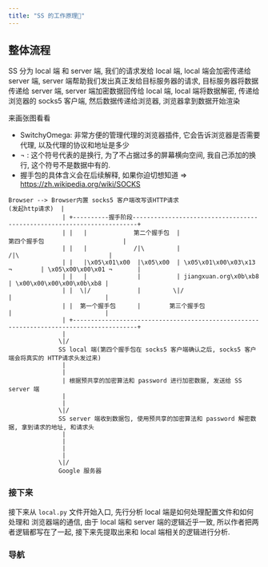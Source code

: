 ```yaml
---
title: "SS 的工作原理🌄"
---
```


## 整体流程

SS 分为 local 端 和 server 端, 我们的请求发给 local 端, local 端会加密传递给 server 端, server 端帮助我们发出真正发给目标服务器的请求, 目标服务器将数据传递给 server 端, server 端加密数据回传给 local 端, local 端将数据解密, 传递给浏览器的 socks5 客户端, 然后数据传递给浏览器, 浏览器拿到数据开始渲染

来画张图看看

* SwitchyOmega: 非常方便的管理代理的浏览器插件, 它会告诉浏览器是否需要代理, 以及代理的协议和地址是多少
* ¬ : 这个符号代表的是换行, 为了不占据过多的屏幕横向空间, 我自己添加的换行, 这个符号不是数据中有的.
* 握手包的具体含义会在后续解释, 如果你迫切想知道 => <https://zh.wikipedia.org/wiki/SOCKS>

<style>
  .language-shell {
    min-width: 1100px;
    margin-left: -25%;
  }
</style>

```shell
Browser --> Browser内置 socks5 客户端改写该HTTP请求
(发起http请求)  |
               | +----------握手阶段-----------------------------------------------------------------------+
               | |   |             第二个握手包  |                          第四个握手包                      |
               | |   |             /|\         |                              /|\                         |
               | |   |\x05\x01\x00  |\x05\x00  | \x05\x01\x00\x03\x13 ¬        | \x05\x00\x00\x01 ¬       |
               | |   |              |          | jiangxuan.org\x0b\xb8         | \x00\x00\x00\x00\x0b\xb8 |
               | |  \|/             |         \|/                              |                          |
               | |  第一个握手包      |        第三个握手包                        |                          |
               | +----------------------------------------------------------------------------------------+
               |
              \|/
              SS local 端(第四个握手包在 socks5 客户端确认之后, socks5 客户端会将真实的 HTTP请求头发过来)
               |
               |
               | 根据预共享的加密算法和 password 进行加密数据, 发送给 SS server 端
               |
               |
              \|/
              SS server 端收到数据包, 使用预共享的加密算法和 password 解密数据, 拿到请求的地址, 和请求头
               |
               |
               |
               |
              \|/
              Google 服务器
```

### 接下来

接下来从 `local.py` 文件开始入口, 先行分析 local 端是如何处理配置文件和如何处理和 浏览器端的通信, 由于 local 端和 server 端的逻辑近乎一致, 所以作者把两者逻辑都写在了一起, 接下来先提取出来和 local 端相关的逻辑进行分析.

### 导航
